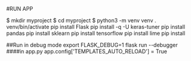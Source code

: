 #RUN APP

$ mkdir myproject
$ cd myproject
$ python3 -m venv venv
. venv/bin/activate
pip install Flask
pip install -q -U keras-tuner
pip install pandas
pip install sklearn
pip install tensorflow
pip install lime
pip install 


##Run in debug mode
export FLASK_DEBUG=1
flask run  --debugger
####in app.py
 app.config['TEMPLATES_AUTO_RELOAD'] = True 